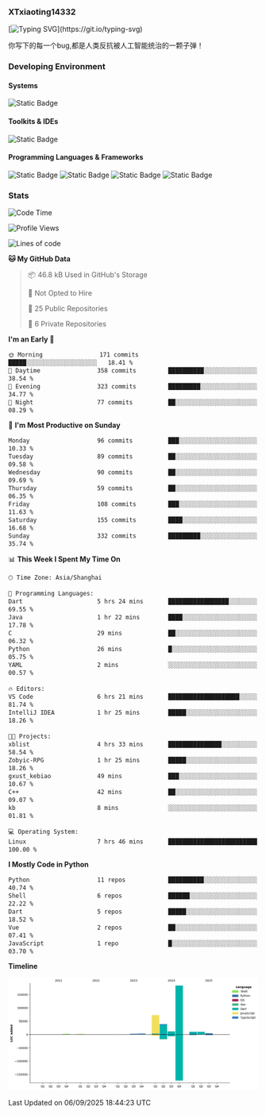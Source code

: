 ### XTxiaoting14332

[![Typing SVG](https://readme-typing-svg.herokuapp.com?font=JetBrians+Mono&pause=1000&random=false&width=435&lines=Hello+World!)](https://git.io/typing-svg)

你写下的每一个bug,都是人类反抗被人工智能统治的一颗子弹！

### Developing Environment

#### Systems

![Static Badge](https://img.shields.io/badge/Ubuntu-%20?style=flat-square&logo=ubuntu&logoColor=white&color=E34F26)

#### Toolkits & IDEs

![Static Badge](https://img.shields.io/badge/Visual%20Studio%20Code-%20?style=flat-square&logo=visualstudiocode&logoColor=white&color=blue)

#### Programming Languages & Frameworks

![Static Badge](https://img.shields.io/badge/Dart-%20?style=flat-square&logo=dart&logoColor=white&color=0175C2)
![Static Badge](https://img.shields.io/badge/Flutter-%20?style=flat-square&logo=flutter&logoColor=white&color=02569B)
![Static Badge](https://img.shields.io/badge/Python-%20?style=flat-square&logo=python&logoColor=white&color=E7A781)
![Static Badge](https://img.shields.io/badge/Bash%20Shell-%20?style=flat-square&logo=shell&logoColor=white&color=49D868)

### Stats

<!--START_SECTION:waka-->
![Code Time](http://img.shields.io/badge/Code%20Time-428%20hrs%2014%20mins-blue)

![Profile Views](http://img.shields.io/badge/Profile%20Views-0-blue)

![Lines of code](https://img.shields.io/badge/From%20Hello%20World%20I%27ve%20Written-339.3%20thousand%20lines%20of%20code-blue)

**🐱 My GitHub Data** 

> 📦 46.8 kB Used in GitHub's Storage 
 > 
> 🚫 Not Opted to Hire
 > 
> 📜 25 Public Repositories 
 > 
> 🔑 6 Private Repositories 
 > 
**I'm an Early 🐤** 

```text
🌞 Morning                171 commits         █████░░░░░░░░░░░░░░░░░░░░   18.41 % 
🌆 Daytime                358 commits         ██████████░░░░░░░░░░░░░░░   38.54 % 
🌃 Evening                323 commits         █████████░░░░░░░░░░░░░░░░   34.77 % 
🌙 Night                  77 commits          ██░░░░░░░░░░░░░░░░░░░░░░░   08.29 % 
```
📅 **I'm Most Productive on Sunday** 

```text
Monday                   96 commits          ███░░░░░░░░░░░░░░░░░░░░░░   10.33 % 
Tuesday                  89 commits          ██░░░░░░░░░░░░░░░░░░░░░░░   09.58 % 
Wednesday                90 commits          ██░░░░░░░░░░░░░░░░░░░░░░░   09.69 % 
Thursday                 59 commits          ██░░░░░░░░░░░░░░░░░░░░░░░   06.35 % 
Friday                   108 commits         ███░░░░░░░░░░░░░░░░░░░░░░   11.63 % 
Saturday                 155 commits         ████░░░░░░░░░░░░░░░░░░░░░   16.68 % 
Sunday                   332 commits         █████████░░░░░░░░░░░░░░░░   35.74 % 
```


📊 **This Week I Spent My Time On** 

```text
🕑︎ Time Zone: Asia/Shanghai

💬 Programming Languages: 
Dart                     5 hrs 24 mins       █████████████████░░░░░░░░   69.55 % 
Java                     1 hr 22 mins        ████░░░░░░░░░░░░░░░░░░░░░   17.78 % 
C                        29 mins             ██░░░░░░░░░░░░░░░░░░░░░░░   06.32 % 
Python                   26 mins             █░░░░░░░░░░░░░░░░░░░░░░░░   05.75 % 
YAML                     2 mins              ░░░░░░░░░░░░░░░░░░░░░░░░░   00.57 % 

🔥 Editors: 
VS Code                  6 hrs 21 mins       ████████████████████░░░░░   81.74 % 
IntelliJ IDEA            1 hr 25 mins        █████░░░░░░░░░░░░░░░░░░░░   18.26 % 

🐱‍💻 Projects: 
xblist                   4 hrs 33 mins       ███████████████░░░░░░░░░░   58.54 % 
Zobyic-RPG               1 hr 25 mins        █████░░░░░░░░░░░░░░░░░░░░   18.26 % 
gxust_kebiao             49 mins             ███░░░░░░░░░░░░░░░░░░░░░░   10.67 % 
C++                      42 mins             ██░░░░░░░░░░░░░░░░░░░░░░░   09.07 % 
kb                       8 mins              ░░░░░░░░░░░░░░░░░░░░░░░░░   01.81 % 

💻 Operating System: 
Linux                    7 hrs 46 mins       █████████████████████████   100.00 % 
```

**I Mostly Code in Python** 

```text
Python                   11 repos            ██████████░░░░░░░░░░░░░░░   40.74 % 
Shell                    6 repos             ██████░░░░░░░░░░░░░░░░░░░   22.22 % 
Dart                     5 repos             █████░░░░░░░░░░░░░░░░░░░░   18.52 % 
Vue                      2 repos             ██░░░░░░░░░░░░░░░░░░░░░░░   07.41 % 
JavaScript               1 repo              █░░░░░░░░░░░░░░░░░░░░░░░░   03.70 % 
```



**Timeline**

![Lines of Code chart](https://raw.githubusercontent.com/XTxiaoting14332/XTxiaoting14332/main/assets/bar_graph.png)


 Last Updated on 06/09/2025 18:44:23 UTC
<!--END_SECTION:waka-->